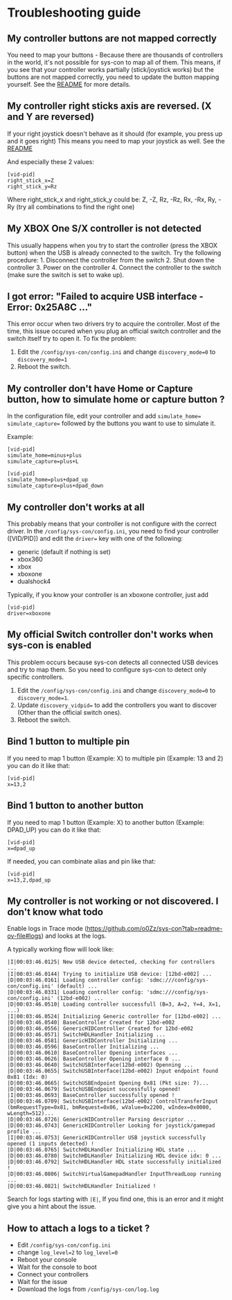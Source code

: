 # Troubleshooting guide

## My controller buttons are not mapped correctly
You need to map your buttons - Because there are thousands of controllers in the world, it's not possible for sys-con to map all of them.
This means, if you see that your controller works partially (stick/joystick works) but the buttons are not mapped correctly, you need to update the button mapping yourself.
See the [README](https://github.com/o0Zz/sys-con?tab=readme-ov-file#configure-a-controller) for more details.

## My controller right sticks axis are reversed. (X and Y are reversed)
If your right joystick doesn't behave as it should (for example, you press up and it goes right)
This means you need to map your joystick as well.
See the [README](https://github.com/o0Zz/sys-con?tab=readme-ov-file#configure-a-controller) 

And especially these 2 values:
```
[vid-pid]
right_stick_x=Z
right_stick_y=Rz
```
Where right_stick_x and right_stick_y could be: Z, -Z, Rz, -Rz, Rx, -Rx, Ry, -Ry (try all combinations to find the right one)

## My XBOX One S/X controller is not detected
This usually happens when you try to start the controller (press the XBOX button) when the USB is already connected to the switch.
Try the following procedure:
    1. Disconnect the controller from the switch
    2. Shut down the controller
    3. Power on the controller
    4. Connect the controller to the switch (make sure the switch is set to wake up).

## I got error: "Failed to acquire USB interface - Error: 0x25A8C ..."
This error occur when two drivers try to acquire the controller.
Most of the time, this issue occured when you plug an official switch controller and the switch itself try to open it.
To fix the problem:

1. Edit the `/config/sys-con/config.ini` and change `discovery_mode=0` to `discovery_mode=1`
2. Reboot the switch.

## My controller don't have Home or Capture button, how to simulate home or capture button ?
In the configuration file, edit your controller and add `simulate_home=` `simulate_capture=` followed by the buttons you want to use to simulate it.

Example:
```
[vid-pid]
simulate_home=minus+plus
simulate_capture=plus+L

[vid-pid]
simulate_home=plus+dpad_up
simulate_capture=plus+dpad_down
```

## My controller don't works at all
This probably means that your controller is not configure with the correct driver.
In the `/config/sys-con/config.ini`, you need to find your controller (\[VID/PID\]) and edit the `driver=` key with one of the following:
 - generic (default if nothing is set)
 - xbox360
 - xbox
 - xboxone
 - dualshock4

Typically, if you know your controller is an xboxone controller, just add
```
[vid-pid]
driver=xboxone
```

## My official Switch controller don't works when sys-con is enabled
This problem occurs because sys-con detects all connected USB devices and try to map them.
So you need to configure sys-con to detect only specific controllers.

1. Edit the `/config/sys-con/config.ini` and change `discovery_mode=0` to `discovery_mode=1`.
2. Update `discovery_vidpid=` to add the controllers you want to discover (Other than the official switch ones). 
3. Reboot the switch.

## Bind 1 button to multiple pin
If you need to map 1 button (Example: X) to multiple pin (Example: 13 and 2) you can do it like that:

```
[vid-pid]
x=13,2
```

## Bind 1 button to another button
If you need to map 1 button (Example: X) to another button (Example: DPAD_UP) you can do it like that:

```
[vid-pid]
x=dpad_up
```

If needed, you can combinate alias and pin like that:

```
[vid-pid]
x=13,2,dpad_up
```

## My controller is not working or not discovered. I don't know what todo
Enable logs in Trace mode (https://github.com/o0Zz/sys-con?tab=readme-ov-file#logs) and looks at the logs.

A typically working flow will look like:

```
|I|00:03:46.0125| New USB device detected, checking for controllers ...
|I|00:03:46.0144| Trying to initialize USB device: [12bd-e002] ...
|D|00:03:46.0161| Loading controller config: 'sdmc:///config/sys-con/config.ini' (default) ...
|D|00:03:46.0331| Loading controller config: 'sdmc:///config/sys-con/config.ini' (12bd-e002) ...
|D|00:03:46.0510| Loading controller successfull (B=3, A=2, Y=4, X=1, ...)
|I|00:03:46.0524| Initializing Generic controller for [12bd-e002] ...
|D|00:03:46.0540| BaseController Created for 12bd-e002
|D|00:03:46.0556| GenericHIDController Created for 12bd-e002
|D|00:03:46.0571| SwitchHDLHandler Initializing ...
|D|00:03:46.0581| GenericHIDController Initializing ...
|D|00:03:46.0596| BaseController Initializing ...
|D|00:03:46.0610| BaseController Opening interfaces ...
|D|00:03:46.0626| BaseController Opening interface 0 ...
|D|00:03:46.0640| SwitchUSBInterface(12bd-e002) Openning ...
|D|00:03:46.0655| SwitchUSBInterface(12bd-e002) Input endpoint found 0x81 (Idx: 0)
|D|00:03:46.0665| SwitchUSBEndpoint Opening 0x81 (Pkt size: 7)...
|D|00:03:46.0679| SwitchUSBEndpoint successfully opened!
|I|00:03:46.0693| BaseController successfully opened !
|D|00:03:46.0709| SwitchUSBInterface(12bd-e002) ControlTransferInput (bmRequestType=0x81, bmRequest=0x06, wValue=0x2200, wIndex=0x0000, wLength=512)...
|D|00:03:46.0726| GenericHIDController Parsing descriptor ...
|D|00:03:46.0743| GenericHIDController Looking for joystick/gamepad profile ...
|I|00:03:46.0753| GenericHIDController USB joystick successfully opened (1 inputs detected) !
|D|00:03:46.0765| SwitchHDLHandler Initializing HDL state ...
|D|00:03:46.0780| SwitchHDLHandler Initializing HDL device idx: 0 ...
|D|00:03:46.0792| SwitchHDLHandler HDL state successfully initialized !
|D|00:03:46.0806| SwitchVirtualGamepadHandler InputThreadLoop running ...
|D|00:03:46.0821| SwitchHDLHandler Initialized !
```

Search for logs starting with `|E|`, If you find one, this is an error and it might give you a hint about the issue.

## How to attach a logs to a ticket ?
- Edit `/config/sys-con/config.ini`
- change `log_level=2` to `log_level=0`
- Reboot your console
- Wait for the console to boot
- Connect your controllers
- Wait for the issue
- Download the logs from `/config/sys-con/log.log`
